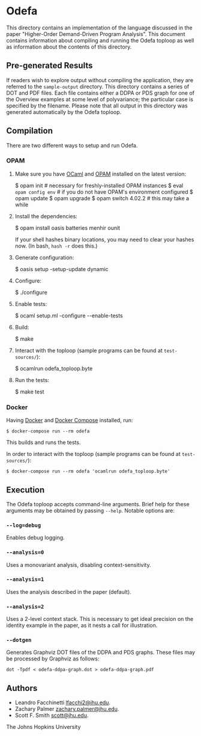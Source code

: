 Odefa
=====

This directory contains an implementation of the language discussed in the paper
"Higher-Order Demand-Driven Program Analysis".  This document contains
information about compiling and running the Odefa toploop as well as information
about the contents of this directory.

Pre-generated Results
---------------------

If readers wish to explore output without compiling the application, they are
referred to the `sample-output` directory.  This directory contains a series of
DOT and PDF files.  Each file contains either a DDPA or PDS graph for one of the
Overview examples at some level of polyvariance; the particular case is
specified by the filename.  Please note that all output in this directory was
generated automatically by the Odefa toploop.

Compilation
-----------

There are two different ways to setup and run Odefa.

### OPAM

1. Make sure you have [OCaml][ocaml] and [OPAM][opam] installed on the latest
   version:

    $ opam init  # necessary for freshly-installed OPAM instances
    $ eval `opam config env`  # if you do not have OPAM's environment configured
    $ opam update
    $ opam upgrade
    $ opam switch 4.02.2  # this may take a while

2. Install the dependencies:

    $ opam install oasis batteries menhir ounit
   
   If your shell hashes binary locations, you may need to clear your hashes now.
   (In bash, `hash -r` does this.)

3. Generate configuration:

    $ oasis setup -setup-update dynamic

4. Configure:

    $ ./configure

5. Enable tests:

    $ ocaml setup.ml -configure --enable-tests

6. Build:

    $ make

7. Interact with the toploop (sample programs can be found at `test-sources/`):

    $ ocamlrun odefa_toploop.byte

8. Run the tests:

    $ make test

### Docker

Having [Docker][docker] and [Docker Compose][docker-compose] installed, run:

    $ docker-compose run --rm odefa

This builds and runs the tests.

In order to interact with the toploop (sample programs can be found at
`test-sources/`):

    $ docker-compose run --rm odefa 'ocamlrun odefa_toploop.byte'
    
Execution
---------

The Odefa toploop accepts command-line arguments.  Brief help for these
arguments may be obtained by passing `--help`.  Notable options are:

### `--log=debug`

Enables debug logging.
   
### `--analysis=0`

Uses a monovariant analysis, disabling context-sensitivity.

### `--analysis=1`

Uses the analysis described in the paper (default).

### `--analysis=2`

Uses a 2-level context stack.  This is necessary to get ideal precision on the
identity example in the paper, as it nests a call for illustration.

### `--dotgen`

Generates Graphviz DOT files of the DDPA and PDS graphs.  These files may be
processed by Graphviz as follows:

    dot -Tpdf < odefa-ddpa-graph.dot > odefa-ddpa-graph.pdf
                    
Authors
-------

- Leandro Facchinetti <lfacchi2@jhu.edu>.
- Zachary Palmer <zachary.palmer@jhu.edu>.
- Scott F. Smith <scott@jhu.edu>.

The Johns Hopkins University


[ocaml]: https://ocaml.org/
[opam]: https://opam.ocaml.org/
[docker]: https://www.docker.com/
[docker-compose]: https://docs.docker.com/compose/

